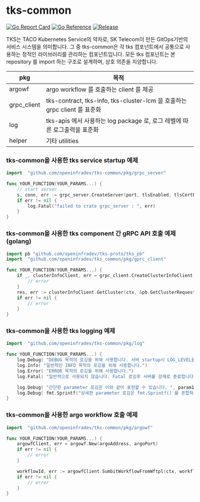 # tks-common

[![Go Report Card](https://goreportcard.com/badge/github.com/openinfradev/tks-common?style=flat-square)](https://goreportcard.com/report/github.com/openinfradev/tks-common)
[![Go Reference](https://pkg.go.dev/badge/github.com/openinfradev/tks-common.svg)](https://pkg.go.dev/github.com/openinfradev/tks-common)
[![Release](https://img.shields.io/github/release/sktelecom/tks-common.svg?style=flat-square)](https://github.com/openinfradev/tks-common/releases/latest)

TKS는 TACO Kubernetes Service의 약자로, SK Telecom이 만든 GitOps기반의 서비스 시스템을 의미합니다. 그 중 tks-common은 각 tks 컴포넌트에서 공통으로 사용하는 정적인 라이브러리를 관리하는 컴포넌트입니다. 모든 tks 컴포넌트는 본 repository 를 import 하는 구조로 설계하며, 상호 의존을 지양합니다.

| pkg    | 목적         |
|--------|-------------|
| argowf | argo workflow 를 호출하는 client 를 제공 |
| grpc_client | tks-contract, tks-info, tks-cluster-lcm 을 호출하는 grpc client 를 표준화 |
| log | tks-apis 에서 사용하는 log package 로, 로그 레벨에 따른 로그출력을 표준화 |
| helper | 기타 utilities |


### tks-common을 사용한 tks service startup 예제
```go
import  "github.com/openinfradev/tks-common/pkg/grpc_server"

func YOUR_FUNCTION(YOUR_PARAMS...) {
	// start server
	s, conn, err := grpc_server.CreateServer(port, tlsEnabled, tlsCertPath, tlsKeyPath)
	if err != nil {
		log.Fatal("failed to crate grpc_server : ", err)
	}
}
```

### tks-common을 사용한 tks component 간 gRPC API 호출 예제 (golang)
```go
import pb "github.com/openinfradev/tks-proto/tks_pb"
import  "github.com/openinfradev/tks_common/pkg/gprc_client"

func YOUR_FUNCTION(YOUR_PARAMS...) {
    if _, clusterInfoClient, err = grpc_client.CreateClusterInfoClient(infoAddress, infoPort, false, ""); err != nil {
        // error
    }
    res, err := clusterInfoClient.GetCluster(ctx, &pb.GetClusterRequest{ClusterId: clusterId})
    if err != nil {
        // error
    }
}

```

### tks-common을 사용한 tks logging 예제
```go
import  "github.com/openinfradev/tks-common/pkg/log"

func YOUR_FUNCTION(YOUR_PARAMS...) {
	log.Debug( "DEBUG 목적의 로깅을 위해 사용합니다. 서버 startup시 LOG_LEVEL을 명시적으로 DEBUG 로 설정해야 출력됩니다.")
	log.Info( "일반적인 INFO 목적의 로깅을 위해 사용합니다.")
	log.Error( "ERROR 목적의 로깅을 위해 사용합니다.")
	log.Fatal( "일반적으로 사용되지 않습니다. Fatal 로깅후 서버를 강제로 종료합니다.")

	log.Debug( "간단한 parameter 로깅은 이와 같이 표현할 수 있습니다. ", param1 )
	log.Debug( fmt.Sprintf("상세한 parameter 로깅은 fmt.Sprintf() 를 혼합하여 표현 할 수 있습니다. (%s) ", param1) )
}
```

### tks-common을 사용한 argo workflow 호출 예제
```go
import  "github.com/openinfradev/tks-common/pkg/argowf"

func YOUR_FUNCTION(YOUR_PARAMS...) {
	argowfClient, err = argowf.New(argoAddress, argoPort)
	if err != nil {
		// error
	}

	workflowId, err := argowfClient.SumbitWorkflowFromWftpl(ctx, workflow, nameSpace, parameters)
	if err != nil {
		// error
	}
}
```
